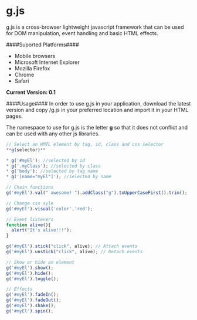# g.js


g.js is a cross-browser lightweight javascript framework that can be used for DOM manipulation, event handling and basic HTML effects. 

####Suported Platforms####
* Mobile browsers
* Microsoft Internet Explorer
* Mozilla Firefox
* Chrome
* Safari

**Current Version: 0.1**

####Usage####
In order to use g.js in your application, download the latest version and copy /g.js in your preferred location and import it in your HTML pages. 

<script type="text/javascript" src="/g.js"></script>

The namespace to use for g.js is the letter <b>g</b> so that it does not conflict and can be used with any other js libraries.
```javascript
// Select an HMTL element by tag, id, class and css selector  
**g(selector)**  

* g('#myEl'); //selected by id
* g('.myClass'); //selected by class
* g('body'); //selected by tag name
* g('[name="myEl"]'); //selected by name

// Chain functions
g('#myEl').val(" awesome! ").addClass("g").toUpperCaseFirst().trim();

// Change css syle
g('#myEl').visual('color','red');

// Event listeners
function alive(){
  alert("It's alive!!!");
}

g('#myEl').stick("click", alive); // Attach events
g('#myEl').unstick("click", alive); // Detach events

// Show or hide an element
g('#myEl').show();
g('#myEl').hide();
g('#myEl').toggle();

// Effects
g('#myEl').fadeIn();
g('#myEl').fadeOut();
g('#myEl').shake();
g('#myEl').spin();
```
